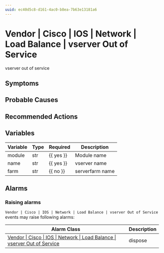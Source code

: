```yaml
---
uuid: ec40d5c8-d161-4ac0-b8ea-7b63e13181a6
---
```

# Vendor | Cisco | IOS | Network | Load Balance | vserver Out of Service

vserver out of service

## Symptoms

## Probable Causes

## Recommended Actions

## Variables

Variable | Type | Required | Description
--- | --- | --- | ---
module | str | {{ yes }} | Module name
name | str | {{ yes }} | vserver name
farm | str | {{ no }} | serverfarm name

## Alarms

### Raising alarms

`Vendor | Cisco | IOS | Network | Load Balance | vserver Out of Service` events may raise following alarms:

Alarm Class | Description
--- | ---
[Vendor \| Cisco \| IOS \| Network \| Load Balance \| vserver Out of Service](../../../../../../alarm-classes/vendor/cisco/ios/network/load-balance/vserver-out-of-service.md) | dispose
